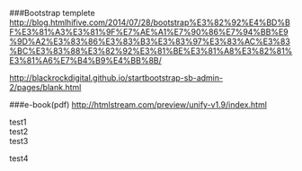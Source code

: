 ###Bootstrap templete
http://blog.htmlhifive.com/2014/07/28/bootstrap%E3%82%92%E4%BD%BF%E3%81%A3%E3%81%9F%E7%AE%A1%E7%90%86%E7%94%BB%E9%9D%A2%E3%83%86%E3%83%B3%E3%83%97%E3%83%AC%E3%83%BC%E3%83%88%E3%82%92%E3%81%BE%E3%81%A8%E3%82%81%E3%81%A6%E7%B4%B9%E4%BB%8B/

http://blackrockdigital.github.io/startbootstrap-sb-admin-2/pages/blank.html

###e-book(pdf)
http://htmlstream.com/preview/unify-v1.9/index.html

test1  
test2  
test3

test4
